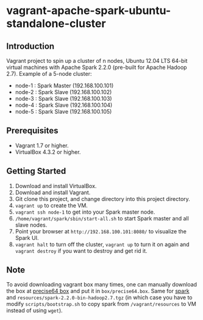 # vagrant-apache-spark-ubuntu-standalone-cluster

## Introduction
Vagrant project to spin up a cluster of n nodes, Ubuntu 12.04 LTS 64-bit virtual machines with Apache Spark 2.2.0 (pre-built for Apache Hadoop 2.7).
Example of a 5-node cluster:
- node-1 : Spark Master (192.168.100.101)
- node-2 : Spark Slave (192.168.100.102)
- node-3 : Spark Slave (192.168.100.103)
- node-4 : Spark Slave (192.168.100.104)
- node-5 : Spark Slave (192.168.100.105)

## Prerequisites
- Vagrant 1.7 or higher.
- VirtualBox 4.3.2 or higher.

## Getting Started
1. Download and install VirtualBox.
2. Download and install Vagrant.
3. Git clone this project, and change directory into this project directory.
5. `vagrant up` to create the VM.
6. `vagrant ssh node-1` to get into your Spark master node.
7. `/home/vagrant/spark/sbin/start-all.sh` to start Spark master and all slave nodes.
8. Point your browser at `http://192.168.100.101:8080/` to visualize the Spark UI.
9. `vagrant halt` to turn off the cluster, `vagrant up` to turn it on again and `vagrant destroy` if you want to destroy and get rid it.

## Note
To avoid downloading vagrant box many times, one can manually download the box at [precise64 box](https://files.hashicorp.com/precise64.box) and put it in `box/precise64.box`. Same for [spark](https://d3kbcqa49mib13.cloudfront.net/spark-2.2.0-bin-hadoop2.7.tgz) and `resources/spark-2.2.0-bin-hadoop2.7.tgz` (in which case you have to modify `scripts/bootstrap.sh` to copy spark from `/vagrant/resources` to VM instead of using `wget`).
